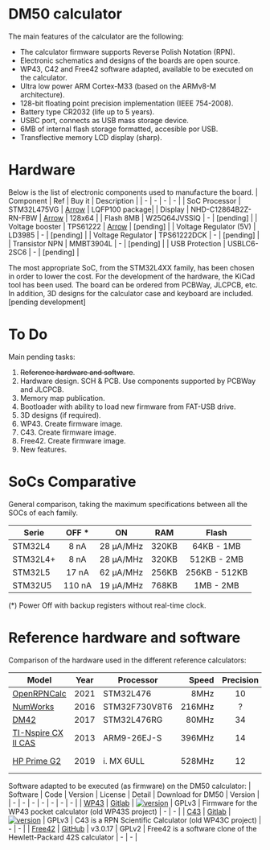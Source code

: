 # DM50 calculator
The main features of the calculator are the following:

 - The calculator firmware supports Reverse Polish Notation (RPN).
 - Electronic schematics and designs of the boards are open source.
 - WP43, C42 and Free42 software adapted, available to be executed on the calculator.
 - Ultra low power ARM Cortex-M33  (based on the ARMv8-M architecture).
 - 128-bit floating point precision implementation (IEEE 754-2008).
 - Battery type CR2032 (life up to 5 years).
 - USBC port, connects as USB mass storage device.
 - 6MB of internal flash storage formatted, accesible por USB.
 - Transflective memory LCD display (sharp).

# Hardware
Below is the list of electronic components used to manufacture the board.
| Component | Ref | Buy it | Description |
| - | - | - | - |
| SoC Processor | STM32L475VG | [Arrow](https://www.arrow.com/en/products/stm32l475vgt6/stmicroelectronics) | LQFP100 package|
| Display | NHD-C12864B2Z-RN-FBW | [Arrow](https://www.digikey.es/es/products/detail/newhaven-display-intl/NHD-C12864B2Z-RN-FBW/1885690) | 128x64 |
| Flash 8MB | W25Q64JVSSIQ | - | [pending] |
| Voltage booster | TPS61222 | [Arrow](https://www.arrow.com/en/products/tps61222dckr) | [pending] |
| Voltage Regulator (5V) | LD3985 | - | [pending] |
| Voltage Regulator | TPS61222DCK | - | [pending] |
| Transistor NPN | MMBT3904L | - | [pending] |
| USB Protection | USBLC6-2SC6 | - | [pending] |

The most appropriate SoC, from the STM32L4XX family, has been chosen in order to lower the cost.
For the development of the hardware, the KiCad tool has been used.
The board can be ordered from PCBWay, JLCPCB, etc.
In addition, 3D designs for the calculator case and keyboard are included.
[pending development]

# To Do
Main pending tasks:
1. ~~Reference hardware and software~~.
2. Hardware design. SCH & PCB. Use components supported by PCBWay and JLCPCB.
3. Memory map publication.
4. Bootloader with ability to load new firmware from FAT-USB drive.
5. 3D designs (if required).
6. WP43. Create firmware image.
7. C43. Create firmware image.
8. Free42. Create firmware image.
9. New features.

# SoCs Comparative
General comparison, taking the maximum specifications between all the SOCs of each family.

| Serie | OFF * | ON | RAM | Flash |
| - | :-: | :-: | :-: | :-: |
| STM32L4 | 8 nA | 28 μA/MHz | 320KB | 64KB - 1MB |
| STM32L4+ | 8 nA | 28 μA/MHz | 320KB | 512KB - 2MB |
| STM32L5 | 17 nA | 62 µA/MHz | 256KB | 256KB - 512KB |
| STM32U5 | 110 nA | 19 µA/MHz | 768KB | 1MB - 2MB |

(*) Power Off with backup registers without real-time clock.

# Reference hardware and software
Comparison of the hardware used in the different reference calculators:
 
| Model | Year | Processor | Speed | Precision | RAM | Flash | Display | Battery | Standby
| - | :-: | - | -: | :-: | -: | -: | - | - | -: |
| [OpenRPNCalc](https://github.com/apoluekt/OpenRPNCalc) | 2021 | STM32L476 | 8MHz | 10 | 128KB | 1MB | 400x240 | CR2032 | years |
| [NumWorks](https://www.numworks.com/resources/engineering/hardware/) | 2016 | STM32F730V8T6 | 216MHz | ? | 256KB | 6MB | 320x240 | CR2032 | years |
| [DM42](https://www.swissmicros.com/product/dm42) | 2017 | STM32L476RG | 80MHz | 34 | 128KB | 6MB | 400×240 | CR2032 | 3 years |
| [TI-Nspire CX II CAS](https://en.wikipedia.org/wiki/TI-Nspire_series#TI-Nspire_CX_II_and_TI-Nspire_CX_II_CAS) | 2013 | ARM9-26EJ-S | 396MHz | 14 | 64MB | 128MB | 320x240 | 3.7L1230SP | ? |
| [HP Prime G2](https://en.wikipedia.org/wiki/HP_Prime) | 2019 | i. MX 6ULL | 528MHz | 12 | 256MB | 512MB | 320×240 | EB-L1G6LLU | 46 days
 
Software adapted to be executed (as firmware) on the DM50 calculator:
| Software | Code |  Version | License | Detail | Download for DM50 | Version |
| - | - | - | - | - | - | - |
| [WP43](https://gitlab.com/rpncalculators/wp43) | [Gitlab](https://gitlab.com/rpncalculators/wp43) | [![version](https://gitlab.com/wpcalculators/wp43/-/badges/release.svg)](https://gitlab.com/wpcalculators/wp43/-/releases) | GPLv3 | Firmware for the WP43 pocket calculator (old WP43S project) | - | - |
| [C43](https://www.classic43.com) | [Gitlab](https://gitlab.com/rpncalculators/c43) |  [![version](https://gitlab.com/rpncalculators/c43/-/badges/release.svg)](https://gitlab.com/wpcalculators/wp43/-/releases) |  GPLv3 | C43 is a RPN Scientific Calculator (old WP43C project) | - | - |
| [Free42](https://github.com/thomasokken/free42) | [GitHub](https://github.com/thomasokken/free42) | v3.0.17 |  GPLv2 | Free42 is a software clone of the Hewlett-Packard 42S calculator | - | - |
